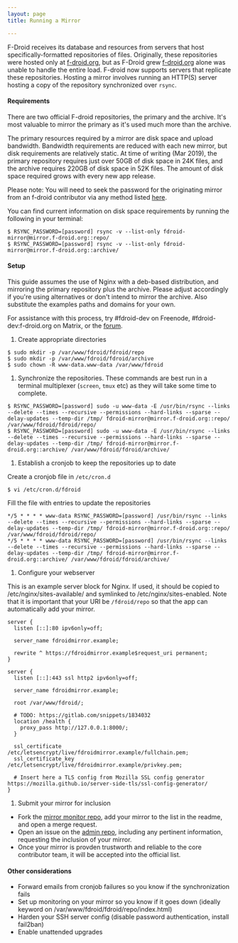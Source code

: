 ```yaml
---
layout: page
title: Running a Mirror

---
```


F-Droid receives its database and resources from servers that host specifically-formatted repositories of files. Originally, these repositories were hosted only at [f-droid.org](https://f-droid.org/), but as F-Droid grew [f-droid.org](https://f-droid.org/) alone was unable to handle the entire load. F-droid now supports servers that replicate these repositories. Hosting a mirror involves running an HTTP(S) server hosting a copy of the repository synchronized over `rsync`.

#### Requirements

There are two official F-droid repositories, the primary and the archive. It's most valuable to mirror the primary as it's used much more than the archive.

The primary resources required by a mirror are disk space and upload bandwidth. Bandwidth requirements are reduced with each new mirror, but disk requirements are relatively static. At time of writing (Mar 2019), the primary repository requires just over 50GB of disk space in 24K files, and the archive requires 220GB of disk space in 52K files. The amount of disk space required grows with every new app release.

Please note: You will need to seek the password for the originating mirror from an f-droid contributor via any method listed [here](https://f-droid.org/en/about/#contact).

You can find current information on disk space requirements by running the following in your terminal:
```console
$ RSYNC_PASSWORD=[password] rsync -v --list-only fdroid-mirror@mirror.f-droid.org::repo/
$ RSYNC_PASSWORD=[password] rsync -v --list-only fdroid-mirror@mirror.f-droid.org::archive/
```

#### Setup

This guide assumes the use of Nginx with a deb-based distribution, and mirroring the primary repository plus the archive. Please adjust accordingly if you're using alternatives or don't intend to mirror the archive. Also substitute the examples paths and domains for your own.

For assistance with this process, try #fdroid-dev on Freenode, #fdroid-dev:f-droid.org on Matrix, or the [forum](https://forum.f-droid.org/).

1. Create appropriate directories

```console
$ sudo mkdir -p /var/www/fdroid/fdroid/repo
$ sudo mkdir -p /var/www/fdroid/fdroid/archive
$ sudo chown -R www-data.www-data /var/www/fdroid
```

1. Synchronize the repositories. These commands are best run in a terminal multiplexer (`screen`, `tmux` etc) as they will take some time to complete.

```console
$ RSYNC_PASSWORD=[password] sudo -u www-data -E /usr/bin/rsync --links --delete --times --recursive --permissions --hard-links --sparse --delay-updates --temp-dir /tmp/ fdroid-mirror@mirror.f-droid.org::repo/ /var/www/fdroid/fdroid/repo/
$ RSYNC_PASSWORD=[password] sudo -u www-data -E /usr/bin/rsync --links --delete --times --recursive --permissions --hard-links --sparse --delay-updates --temp-dir /tmp/ fdroid-mirror@mirror.f-droid.org::archive/ /var/www/fdroid/fdroid/archive/
```

1. Establish a cronjob to keep the repositories up to date

Create a cronjob file in `/etc/cron.d`

```console
$ vi /etc/cron.d/fdroid
```

Fill the file with entries to update the repositories

```
*/5 * * * * www-data RSYNC_PASSWORD=[password] /usr/bin/rsync --links --delete --times --recursive --permissions --hard-links --sparse --delay-updates --temp-dir /tmp/ fdroid-mirror@mirror.f-droid.org::repo/ /var/www/fdroid/fdroid/repo/
*/5 * * * * www-data RSYNC_PASSWORD=[password] /usr/bin/rsync --links --delete --times --recursive --permissions --hard-links --sparse --delay-updates --temp-dir /tmp/ fdroid-mirror@mirror.f-droid.org::archive/ /var/www/fdroid/fdroid/archive/
```

1. Configure your webserver

This is an example server block for Nginx. If used, it should be copied to /etc/nginx/sites-available/ and symlinked to /etc/nginx/sites-enabled. Note that it is important that your URI be `/fdroid/repo` so that the app can automatically add your mirror.

```
server {
  listen [::]:80 ipv6only=off;

  server_name fdroidmirror.example;

  rewrite ^ https://fdroidmirror.example$request_uri permanent;
}

server {
  listen [::]:443 ssl http2 ipv6only=off;

  server_name fdroidmirror.example;

  root /var/www/fdroid/;

  # TODO: https://gitlab.com/snippets/1834032
  location /health {
    proxy_pass http://127.0.0.1:8000/;
  }

  ssl_certificate /etc/letsencrypt/live/fdroidmirror.example/fullchain.pem;
  ssl_certificate_key /etc/letsencrypt/live/fdroidmirror.example/privkey.pem;

  # Insert here a TLS config from Mozilla SSL config generator https://mozilla.github.io/server-side-tls/ssl-config-generator/
}
```

1. Submit your mirror for inclusion

* Fork the [mirror monitor repo](https://gitlab.com/fdroid/mirror-monitor), add your mirror to the list in the readme, and open a merge request.
* Open an issue on the [admin repo](https://gitlab.com/fdroid/admin), including any pertinent information, requesting the inclusion of your mirror.
* Once your mirror is provden trustworth and reliable to the core contributor team, it will be accepted into the official list.

#### Other considerations

* Forward emails from cronjob failures so you know if the synchronization fails
* Set up monitoring on your mirror so you know if it goes down (ideally keyword on /var/www/fdroid/fdroid/repo/index.html)
* Harden your SSH server config (disable password authentication, install fail2ban)
* Enable unattended upgrades
